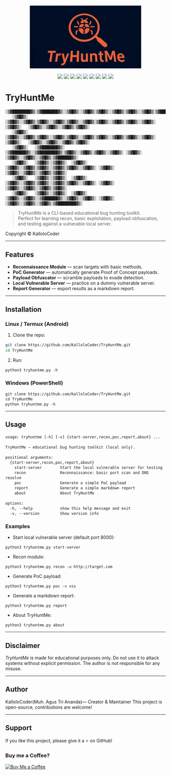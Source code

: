 <p align="center">
  <img src="assets/logo_try.png" alt="TryHuntMe Logo" width="350"/>
</p>

<p align="center">
  <img src="https://img.shields.io/badge/Python-3.12-blue" />
  <img src="https://img.shields.io/github/v/release/KalloloCoder/TryHuntMe?color=blue&label=version" />
  <img src="https://img.shields.io/github/license/KalloloCoder/TryHuntMe" />
  <img src="https://img.shields.io/badge/Maintained-Yes-green" />
  <img src="https://img.shields.io/badge/Open%20Source-Yes-brightgreen" />
  <img src="https://img.shields.io/github/stars/KalloloCoder/TryHuntMe?style=social" />
  <img src="https://img.shields.io/github/forks/KalloloCoder/TryHuntMe?style=social" />
  <img src="https://img.shields.io/github/issues/KalloloCoder/TryHuntMe" />
  <a href="https://github.com/KalloloCoder">
    <img src="https://img.shields.io/badge/Author-KalloloCoder-blue" />
  </a>
</p>

# TryHuntMe
```
░▒▓████████▓▒░▒▓███████▓▒░░▒▓█▓▒░░▒▓█▓▒░▒▓█▓▒░░▒▓█▓▒░▒▓█▓▒░░▒▓█▓▒░▒▓███████▓▒░▒▓████████▓▒░▒▓██████████████▓▒░░▒▓████████▓▒░ 
   ░▒▓█▓▒░   ░▒▓█▓▒░░▒▓█▓▒░▒▓█▓▒░░▒▓█▓▒░▒▓█▓▒░░▒▓█▓▒░▒▓█▓▒░░▒▓█▓▒░▒▓█▓▒░░▒▓█▓▒░ ░▒▓█▓▒░   ░▒▓█▓▒░░▒▓█▓▒░░▒▓█▓▒░▒▓█▓▒░        
   ░▒▓█▓▒░   ░▒▓█▓▒░░▒▓█▓▒░▒▓█▓▒░░▒▓█▓▒░▒▓█▓▒░░▒▓█▓▒░▒▓█▓▒░░▒▓█▓▒░▒▓█▓▒░░▒▓█▓▒░ ░▒▓█▓▒░   ░▒▓█▓▒░░▒▓█▓▒░░▒▓█▓▒░▒▓█▓▒░        
   ░▒▓█▓▒░   ░▒▓███████▓▒░ ░▒▓██████▓▒░░▒▓████████▓▒░▒▓█▓▒░░▒▓█▓▒░▒▓█▓▒░░▒▓█▓▒░ ░▒▓█▓▒░   ░▒▓█▓▒░░▒▓█▓▒░░▒▓█▓▒░▒▓██████▓▒░   
   ░▒▓█▓▒░   ░▒▓█▓▒░░▒▓█▓▒░  ░▒▓█▓▒░   ░▒▓█▓▒░░▒▓█▓▒░▒▓█▓▒░░▒▓█▓▒░▒▓█▓▒░░▒▓█▓▒░ ░▒▓█▓▒░   ░▒▓█▓▒░░▒▓█▓▒░░▒▓█▓▒░▒▓█▓▒░        
   ░▒▓█▓▒░   ░▒▓█▓▒░░▒▓█▓▒░  ░▒▓█▓▒░   ░▒▓█▓▒░░▒▓█▓▒░▒▓█▓▒░░▒▓█▓▒░▒▓█▓▒░░▒▓█▓▒░ ░▒▓█▓▒░   ░▒▓█▓▒░░▒▓█▓▒░░▒▓█▓▒░▒▓█▓▒░        
   ░▒▓█▓▒░   ░▒▓█▓▒░░▒▓█▓▒░  ░▒▓█▓▒░   ░▒▓█▓▒░░▒▓█▓▒░░▒▓██████▓▒░░▒▓█▓▒░░▒▓█▓▒░ ░▒▓█▓▒░   ░▒▓█▓▒░░▒▓█▓▒░░▒▓█▓▒░▒▓████████▓▒░ 
```
> TryHuntMe is a CLI-based educational bug hunting toolkit.  
Perfect for learning recon, basic exploitation, payload obfuscation, and testing against a vulnerable local server.  

Copyright © KalloloCoder  

---

## Features

- **Reconnaissance Module** — scan targets with basic methods.  
- **PoC Generator** — automatically generate Proof of Concept payloads.  
- **Payload Obfuscator** — scramble payloads to evade detection.  
- **Local Vulnerable Server** — practice on a dummy vulnerable server.  
- **Report Generator** — export results as a markdown report.  

---

## Installation

### Linux / Termux (Android)

1. Clone the repo:
```bash
git clone https://github.com/KalloloCoder/TryHuntMe.git
cd TryHuntMe
```
2. Run:
```
python3 tryhuntme.py -h
```

### Windows (PowerShell)
```
git clone https://github.com/KalloloCoder/TryHuntMe.git
cd TryHuntMe
python tryhuntme.py -h
```

---

## Usage
```
usage: tryhuntme [-h] [-v] {start-server,recon,poc,report,about} ...

TryHuntMe — educational bug hunting toolkit (local only).

positional arguments:
  {start-server,recon,poc,report,about}
    start-server        Start the local vulnerable server for testing
    recon               Reconnaissance: basic port scan and DNS resolve
    poc                 Generate a simple PoC payload
    report              Generate a simple markdown report
    about               About TryHuntMe

options:
  -h, --help            show this help message and exit
  -v, --version         Show version info
```
### Examples

- Start local vulnerable server (default port 8000):
```
python3 tryhuntme.py start-server
```
- Recon module:
```
python3 tryhuntme.py recon -u http://target.com
```
- Generate PoC payload:
```
python3 tryhuntme.py poc -v xss
```
- Generate a markdown report:
```
python3 tryhuntme.py report
```
- About TryHuntMe:
```
python3 tryhuntme.py about
```

---

## Disclaimer

*TryHuntMe* is made for educational purposes only.
Do not use it to attack systems without explicit permission.
The author is not responsible for any misuse.

---

## Author

KalloloCoder(Muh. Agus Tri Ananda)— Creator & Maintainer
This project is open-source, contributions are welcome!

---

## Support

If you like this project, please give it a ⭐ on GitHub!

### Buy me a Coffee?
[![Buy Me a Coffee](https://img.shields.io/badge/Buy%20Me%20a%20Coffee-donate-yellow?style=for-the-badge&logo=buy-me-a-coffee)](https://www.buymeacoffee.com/muhammadagt)
